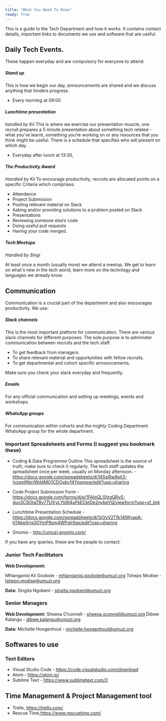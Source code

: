```yaml
---
title: "What You Need To Know"
ready: True 
---
```




This is a guide to the Tech Department and how it works. It contains contact details, important links to documents we use and software that are useful. 

  

## Daily Tech Events.

These happen everyday and are compulsory for everyone to attend.

##### Stand up 
This is how we begin our day, announcements are shared and we discuss anything that hinders progress. 
 - Every morning at 09:00

##### Lunchtime presentation
*handled by Kii*
This is where we exercise our presentation muscle,  one recruit prepares a 5 minute  presentation about something tech related - what you’ve learnt, something you’re working on or any resources that you think might be useful. There is a schedule that specifies who will present on which day.   
- Everyday after lunch at 13:30, 

##### The Productivity Award
*Handled by Kii*
To encourage productivity, recruits are allocated points on a specific Criteria which comprises:
- Attendance 
- Project Submission
- Posting relevant material on Slack
- Asking and/or providing solutions to a problem posted on Slack
- Presentations
- Reviewing someone else’s code
- Doing useful pull requests
- Having your code merged.



##### Tech Meetups
*Handled by Singi*

 At least once a month (usually more)  we attend a meetup. We get to learn on what's new in the tech world, learn more on the technlogy and languages we already know. 
 



## Communication

Communication is a crucial part of the department and also encourages productivity.
We use:

##### Slack channels
This is the most important platform for communication. There are various slack channels for different purposes. The sole purpose is to administer communication between recruits and the tech staff:

- To get feedback from managers.
- To share relevant material and opportunities with fellow recruits.
- To get departmental and cohort specific announcements.

Make sure you check your slack everyday and frequently.

##### Emails
For any official communication and setting up meetings, events and workshops.

##### WhatsApp groups
For communication within cohorts and the mighty Coding Department WhatsApp group for the whole department.


### Important Spreadsheets and Forms (I suggest you bookmark these)
- Coding & Data Programme Outline 
This spreadsheet is the source of truth, make sure to check it regularly. The tech staff updates the spreadsheet once per week, usually on Monday afternoon. - https://docs.google.com/spreadsheets/d/14SsiRw8sit3-IvzpntINicIWd4MG1CDOxbv14Ypsmpw/edit?usp=sharing 

- Code Project Submission Form - https://docs.google.com/forms/d/e/1FAIpQLSfzgQRyS-duv3CSOtaTRv77U1ryLYb9l4uPkECktDe2nybpYQ/viewform?usp=sf_link

- Lunchtime Presentation Schedule -  https://docs.google.com/spreadsheets/d/1zOvV2Tfk14IWyapA-hTAbeXrja3GYmP9sm4WPglr0qs/edit?usp=sharing

- Gnomio - http://umuzi.gnomio.com/



If you have any queries, these are the people to contact:
### Junior Tech Facilitators 
**Web Development:**

Mhlanganisi Kii Gxobole - mhlanganisi.gxobole@umuzi.org
Tshepo Modise - tshepo.modise@umuzi.org

**Data:**
Singita Ngobeni - singita.ngobeni@umuzi.org

### Senior Managers
**Web Development:** 
Sheena O’connell - sheena.oconnell@umuzi.org
Dibwe Kalangu - dibwe.kalangu@umuzi.org

**Data:**
Michelle Hoogenhout - michelle.hoogenhout@umuzi.org




## Softwares to use 

### Text Editors

- Visual Studio Code - https://code.visualstudio.com/download
- Atom - https://atom.io/
- Sublime Text - https://www.sublimetext.com/3


## Time Management & Project Management tool

- Trello, https://trello.com/
- Rescue Time,https://www.rescuetime.com/
